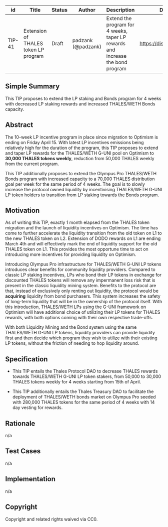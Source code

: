 | id | Title | Status | Author | Description | Discussions to | Created |
| ----------- | ----------- | ----------- | ----------- | ----------- | ----------- | ----------- |
| TIP-41 | Extension of THALES token LP program | Draft | padzank (@padzank)| Extend the program for 4 weeks, taper LP rewards and increase the bond program  | https://discord.gg/rPpPcMXSeU | 2022-04-09
 
## Simple Summary
 
This TIP proposes to extend the LP staking and Bonds program for 4 weeks with decreased LP staking rewards and increased THALES/WETH Bonds capacity.
 
## Abstract
 
The 10-week LP incentive program in place since migration to Optimism is ending on Friday April 15. With latest LP incentives emissions being relatively high for the duration of the program, this TIP proposes to extend and taper LP rewards for the THALES/WETH G-UNI pool on Optimism to **30,000 THALES tokens weekly**, reduction from 50,000 THALES weekly from the current program.  
 
This TIP additionally proposes to extend the Olympus Pro THALES/WETH Bonds program with increased capacity to a 70,000 THALES distribution goal per week for the same period of 4 weeks. The goal is to slowly increase the protocol owned liquidity by incentivising THALES/WETH G-UNI LP token holders to transition from LP staking towards the Bonds program.
 
## Motivation
 
As of writing this TIP, exactly 1 month elapsed from the THALES token migration and the launch of liquidity incentives on Optimism. The time has come to further accelerate the liquidity transition from the old token on L1 to the new THALES token on L2. Extension of DODO rewards on L1 are ending March 4th and will effectively mark the end of liquidity support for the old THALES token on L1. This provides the most opportune time to act on introducing more incentives for providing liquidity on Optimism.
 
Introducing Olympus Pro infrastructure for THALES/WETH G-UNI LP tokens introduces clear benefits for community liquidity providers. Compared to classic LP staking incentives, LPs who bond their LP tokens in exchange for discounted THALES tokens will remove any impermanent loss risk that is present in the classic liquidity mining system. Benefits to the protocol are that, instead of exclusively only renting out liquidity, the protocol would be **acquiring** liquidity from bond purchasers. This system increases the safety of long-term liquidity that will be in the ownership of the protocol itself. With this introduction, THALES/WETH LPs using the G-UNI framework on Optimism will have additional choice of utilizing their LP tokens for THALES rewards, with both options coming with their own respective trade-offs.  
 
With both Liquidity Mining and the Bond system using the same THALES/WETH G-UNI LP tokens, liquidity providers can provide liquidity first and then decide which program they wish to utilize with their existing LP tokens, without the friction of needing to hop liquidity around.  
 
 
## Specification
 
  - This TIP entails the Thales Protocol DAO to decrease THALES rewards towards THALES/WETH G-UNI LP token stakers, from 50,000 to 30,000 THALES tokens weekly for 4 weeks starting from 15th of April.
 
  - This TIP additionally entails the Thales Treasury DAO to facilitate the deployment of THALES/WETH bonds market on Olympus Pro seeded with 280,000 THALES tokens for the same period of 4 weeks with 14 day vesting for rewards.
 
## Rationale
 
n/a
 
## Test Cases
 
n/a
 
## Implementation
 
n/a
 
## Copyright
 
Copyright and related rights waived via CC0.

